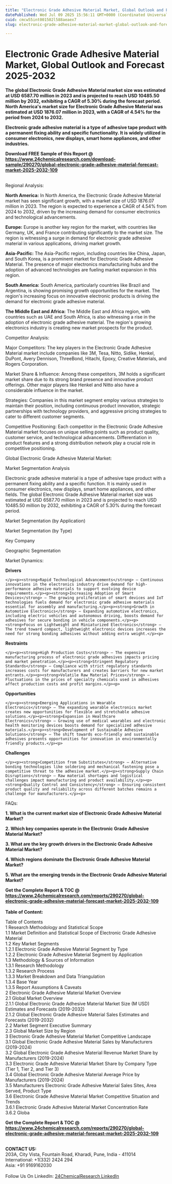 ```yaml
---
title: "Electronic Grade Adhesive Material Market, Global Outlook and Forecast 2025-2032"
datePublished: Wed Jul 09 2025 15:56:11 GMT+0000 (Coordinated Universal Time)
cuid: cmcw55int001502l588aeaex7
slug: electronic-grade-adhesive-material-market-global-outlook-and-forecast-2025-2032-1

---
```


# Electronic Grade Adhesive Material Market, Global Outlook and Forecast 2025-2032

<p><strong>The global Electronic Grade Adhesive Material market size was estimated at USD 6587.70 million in 2023 and is projected to reach USD 10485.50 million by 2032, exhibiting a CAGR of 5.30% during the forecast period. North America's market size for Electronic Grade Adhesive Material was estimated at USD 1876.07 million in 2023, with a CAGR of 4.54% for the period from 2024 to 2032.</strong></p><p>
</p><p><strong>Electronic grade adhesive material is a type of adhesive tape product with a permanent fixing ability and specific functionality. It is widely utilized in consumer electronics, new displays, smart home appliances, and other industries.</strong></p><div><b>Download FREE Sample of this Report @ 
            <a href="https://www.24chemicalresearch.com/download-sample/290270/global-electronic-grade-adhesive-material-forecast-market-2025-2032-109">
            https://www.24chemicalresearch.com/download-sample/290270/global-electronic-grade-adhesive-material-forecast-market-2025-2032-109</a></b></div><br><p>
Regional Analysis:</p><p>
</p><p><strong>North America:</strong> In North America, the Electronic Grade Adhesive Material market has seen significant growth, with a market size of USD 1876.07 million in 2023. The region is expected to experience a CAGR of 4.54% from 2024 to 2032, driven by the increasing demand for consumer electronics and technological advancements.</p><p>
</p><p><strong>Europe:</strong> Europe is another key region for the market, with countries like Germany, UK, and France contributing significantly to the market size. The region is witnessing a surge in demand for electronic grade adhesive material in various applications, driving market growth.</p><p>
</p><p><strong>Asia-Pacific:</strong> The Asia-Pacific region, including countries like China, Japan, and South Korea, is a prominent market for Electronic Grade Adhesive Material. The presence of major electronics manufacturing hubs and the adoption of advanced technologies are fueling market expansion in this region.</p><p>
</p><p><strong>South America:</strong> South America, particularly countries like Brazil and Argentina, is showing promising growth opportunities for the market. The region's increasing focus on innovative electronic products is driving the demand for electronic grade adhesive material.</p><p>
</p><p><strong>The Middle East and Africa:</strong> The Middle East and Africa region, with countries such as UAE and South Africa, is also witnessing a rise in the adoption of electronic grade adhesive material. The region's growing electronics industry is creating new market prospects for the product.</p><p>
Competitor Analysis:</p><p>
</p><p>Major Competitors: The key players in the Electronic Grade Adhesive Material market include companies like 3M, Tesa, Nitto, Sidike, Henkel, DuPont, Avery Dennison, ThreeBond, Hitachi, Epoxy, Creative Materials, and Rogers Corporation.</p><p>
</p><p>Market Share &amp; Influence: Among these competitors, 3M holds a significant market share due to its strong brand presence and innovative product offerings. Other major players like Henkel and Nitto also have a considerable influence in the market.</p><p>
</p><p>Strategies: Companies in this market segment employ various strategies to maintain their position, including continuous product innovation, strategic partnerships with technology providers, and aggressive pricing strategies to cater to different customer segments.</p><p>
</p><p>Competitive Positioning: Each competitor in the Electronic Grade Adhesive Material market focuses on unique selling points such as product quality, customer service, and technological advancements. Differentiation in product features and a strong distribution network play a crucial role in competitive positioning.</p><p>
Global Electronic Grade Adhesive Material Market:</p><p>
Market Segmentation Analysis</p><p>
</p><p>Electronic grade adhesive material is a type of adhesive tape product with a permanent fixing ability and a specific function. It is mainly used in consumer electronics, new displays, smart home appliances, and other fields. The global Electronic Grade Adhesive Material market size was estimated at USD 6587.70 million in 2023 and is projected to reach USD 10485.50 million by 2032, exhibiting a CAGR of 5.30% during the forecast period.</p><p>
Market Segmentation (by Application)</p><p>
</p><p>
Market Segmentation (by Type)</p><p>
</p><p>
Key Company</p><p>
</p><p>
Geographic Segmentation</p><p>
</p><p>
Market Dynamics: </p><p>
<strong>Drivers</strong></p><p>

	</p><p><strong>Rapid Technological Advancements</strong> – Continuous innovations in the electronics industry drive demand for high-performance adhesive materials to support evolving device requirements.</p><p><strong>Increasing Adoption of Smart Devices</strong> – The growing proliferation of smart devices and IoT technologies fuels demand for electronic grade adhesive materials essential for assembly and manufacturing.</p><p><strong>Growth in Automotive Electronics</strong> – Expanding automotive electronics, including electric vehicles and autonomous driving, boosts demand for adhesives for secure bonding in vehicle components.</p><p><strong>Focus on Lightweight and Miniaturized Electronics</strong> – The trend toward compact, lightweight electronic devices increases the need for strong bonding adhesives without adding extra weight.</p><p>
<strong>Restraints</strong></p><p>

	</p><p><strong>High Production Costs</strong> – The expensive manufacturing process of electronic grade adhesives impacts pricing and market penetration.</p><p><strong>Stringent Regulatory Standards</strong> – Compliance with strict regulatory standards increases costs for manufacturers and creates barriers for new market entrants.</p><p><strong>Volatile Raw Material Prices</strong> – Fluctuations in the prices of specialty chemicals used in adhesives affect production costs and profit margins.</p><p>
<strong>Opportunities</strong></p><p>

	</p><p><strong>Emerging Applications in Wearable Electronics</strong> – The expanding wearable electronics market creates new opportunities for flexible and stretchable adhesive solutions.</p><p><strong>Expansion in Healthcare Electronics</strong> – Growing use of medical wearables and electronic health monitoring devices boosts demand for specialized adhesive materials.</p><p><strong>Development of Sustainable Adhesive Solutions</strong> – The shift towards eco-friendly and sustainable adhesives presents opportunities for innovation in environmentally friendly products.</p><p>
<strong>Challenges</strong></p><p>

	</p><p><strong>Competition from Substitutes</strong> – Alternative bonding technologies like soldering and mechanical fastening pose a competitive threat to the adhesive market.</p><p><strong>Supply Chain Disruptions</strong> – Raw material shortages and logistical challenges impact manufacturing and product availability.</p><p><strong>Quality Control and Consistency</strong> – Ensuring consistent product quality and reliability across different batches remains a challenge for manufacturers.</p><p>
FAQs:</p><p>
</p><p><strong>1. What is the current market size of Electronic Grade Adhesive Material Market?</strong></p><p>
</p><p>
</p><p><strong>2. Which key companies operate in the Electronic Grade Adhesive Material Market?</strong></p><p>
</p><p>
</p><p><strong>3. What are the key growth drivers in the Electronic Grade Adhesive Material Market?</strong></p><p>
</p><p>
</p><p><strong>4. Which regions dominate the Electronic Grade Adhesive Material Market?</strong></p><p>
</p><p>
</p><p><strong>5. What are the emerging trends in the Electronic Grade Adhesive Material Market?</strong></p><p>
</p>

<div><b>Get the Complete Report & TOC @ 
            <a href="https://www.24chemicalresearch.com/reports/290270/global-electronic-grade-adhesive-material-forecast-market-2025-2032-109">
            https://www.24chemicalresearch.com/reports/290270/global-electronic-grade-adhesive-material-forecast-market-2025-2032-109</a></b></div><br>
            <b>Table of Content:</b><p>Table of Contents<br />
1 Research Methodology and Statistical Scope<br />
1.1 Market Definition and Statistical Scope of Electronic Grade Adhesive Material<br />
1.2 Key Market Segments<br />
1.2.1 Electronic Grade Adhesive Material Segment by Type<br />
1.2.2 Electronic Grade Adhesive Material Segment by Application<br />
1.3 Methodology & Sources of Information<br />
1.3.1 Research Methodology<br />
1.3.2 Research Process<br />
1.3.3 Market Breakdown and Data Triangulation<br />
1.3.4 Base Year<br />
1.3.5 Report Assumptions & Caveats<br />
2 Electronic Grade Adhesive Material Market Overview<br />
2.1 Global Market Overview<br />
2.1.1 Global Electronic Grade Adhesive Material Market Size (M USD) Estimates and Forecasts (2019-2032)<br />
2.1.2 Global Electronic Grade Adhesive Material Sales Estimates and Forecasts (2019-2032)<br />
2.2 Market Segment Executive Summary<br />
2.3 Global Market Size by Region<br />
3 Electronic Grade Adhesive Material Market Competitive Landscape<br />
3.1 Global Electronic Grade Adhesive Material Sales by Manufacturers (2019-2024)<br />
3.2 Global Electronic Grade Adhesive Material Revenue Market Share by Manufacturers (2019-2024)<br />
3.3 Electronic Grade Adhesive Material Market Share by Company Type (Tier 1, Tier 2, and Tier 3)<br />
3.4 Global Electronic Grade Adhesive Material Average Price by Manufacturers (2019-2024)<br />
3.5 Manufacturers Electronic Grade Adhesive Material Sales Sites, Area Served, Product Type<br />
3.6 Electronic Grade Adhesive Material Market Competitive Situation and Trends<br />
3.6.1 Electronic Grade Adhesive Material Market Concentration Rate<br />
3.6.2 Globa</p>

<div><b>Get the Complete Report & TOC @ 
            <a href="https://www.24chemicalresearch.com/reports/290270/global-electronic-grade-adhesive-material-forecast-market-2025-2032-109">
            https://www.24chemicalresearch.com/reports/290270/global-electronic-grade-adhesive-material-forecast-market-2025-2032-109</a></b></div><br>

<b>CONTACT US:</b><br>
            203A, City Vista, Fountain Road, Kharadi, Pune, India - 411014<br>
            International: +1(332) 2424 294<br>
            Asia: +91 9169162030 <br><br>
            Follow Us On LinkedIn: <a href="https://www.linkedin.com/company/24chemicalresearch/">24ChemicalResearch LinkedIn</a>